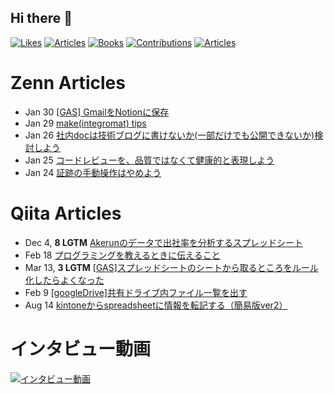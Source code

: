 ## Hi there 👋

<!--https://github.com/antonkomarev/github-profile-views-counter-->
<p align="left">
  <a href="https://zenn.dev/nag8"><img src="https://badgen.org/img/zenn/nag8/likes?style=for-the-badge" alt="Likes" /></a>
  <a href="https://zenn.dev/nag8"><img src="https://badgen.org/img/zenn/nag8/articles?style=for-the-badge" alt="Articles" /></a>
  <a href="https://zenn.dev/nag8?tab=books"><img src="https://badgen.org/img/zenn/nag8/books?style=for-the-badge" alt="Books" /></a>
  <a href="https://qiita.com/nintia8"><img src="https://badgen.org/img/qiita/nintia8/contributions?style=for-the-badge" alt="Contributions" /></a>
  <a href="https://qiita.com/nintia8"><img src="https://badgen.org/img/qiita/nintia8/articles?style=for-the-badge" alt="Articles" /></a>
</p>



# Zenn Articles

<!-- profile updater begin: zenn -->
- Jan 30 [[GAS] GmailをNotionに保存](https://zenn.dev/nag8/articles/613dff2c3b3ef8)
- Jan 29 [make(integromat) tips](https://zenn.dev/nag8/articles/b910df1ebe4af6)
- Jan 26 [社内docは技術ブログに書けないか(一部だけでも公開できないか)検討しよう](https://zenn.dev/nag8/articles/a441a46f0a9832)
- Jan 25 [コードレビューを、品質ではなくて健康的と表現しよう](https://zenn.dev/nag8/articles/7da60691935b09)
- Jan 24 [証跡の手動操作はやめよう](https://zenn.dev/nag8/articles/d6339152e885ac)
<!-- profile updater end: zenn -->

# Qiita Articles

<!-- profile updater begin: qiita -->
- Dec 4, **8 LGTM** [Akerunのデータで出社率を分析するスプレッドシート](https://qiita.com/nintia8/items/1a3cb0d1295582e6c142)
- Feb 18 [プログラミングを教えるときに伝えること](https://qiita.com/nintia8/items/5909af9eb50c01ec6e2c)
- Mar 13, **3 LGTM** [[GAS]スプレッドシートのシートから取るところをルール化したらよくなった](https://qiita.com/nintia8/items/8b5e5b22533b7091b974)
- Feb 9 [[googleDrive]共有ドライブ内ファイル一覧を出す](https://qiita.com/nintia8/items/dc1f34127a74bce3cc61)
- Aug 14 [kintoneからspreadsheetに情報を転記する（簡易版ver2）](https://qiita.com/nintia8/items/1dc8ba862f4687cd83be)
<!-- profile updater end: qiita -->

# インタビュー動画
[![インタビュー動画](https://github.com/user-attachments/assets/0a607852-8767-46ed-981c-da9612745a77)](https://www.youtube.com/watch?v=z0SGMElT6jI)

<!--
**nag8/nag8** is a ✨ _special_ ✨ repository because its `README.md` (this file) appears on your GitHub profile.

Here are some ideas to get you started:

- 🔭 I’m currently working on ...
- 🌱 I’m currently learning ...
- 👯 I’m looking to collaborate on ...
- 🤔 I’m looking for help with ...
- 💬 Ask me about ...
- 📫 How to reach me: ...
- 😄 Pronouns: ...
- ⚡ Fun fact: ...
-->
